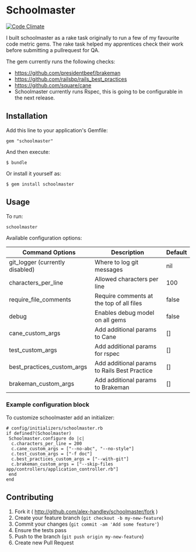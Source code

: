 # Schoolmaster

[![Code Climate](https://codeclimate.com/github/alex-handley/schoolmaster/badges/gpa.svg)](https://codeclimate.com/github/alex-handley/schoolmaster)

I built schoolmaster as a rake task originally to run a few of my favourite code metric gems.
The rake task helped my apprentices check their work before submitting a pullrequest for QA.

The gem currently runs the following checks:

- https://github.com/presidentbeef/brakeman
- https://github.com/railsbp/rails_best_practices
- https://github.com/square/cane
- Schoolmaster currently runs Rspec, this is going to be configurable in the next release.

## Installation

Add this line to your application's Gemfile:

    gem "schoolmaster"

And then execute:

    $ bundle

Or install it yourself as:

    $ gem install schoolmaster

## Usage

To run:

    schoolmaster

Available configuration options:

| Command Options                 | Description									  | Default       |
| -------------                   | -------------------------		              | ------------- |
| git_logger (currently disabled) | Where to log git messages			          | nil           |
| characters_per_line             | Allowed characters per line                   | 100           |
| require_file_comments           | Require comments at the top of all files      | false         |
| debug                           | Enables debug model on all gems               | false         |
| cane_custom_args                | Add additional params to Cane                 | []            |
| test_custom_args                | Add additional params for rspec               | []            |
| best_practices_custom_args      | Add additional params to Rails Best Practice  | []            |
| brakeman_custom_args            | Add additional params to Brakeman             | []            |

### Example configuration block

To customize schoolmaster add an initializer:

    # config/initializers/schoolmaster.rb
    if defined?(Schoolmaster)
     Schoolmaster.configure do |c|
      c.characters_per_line = 200
      c.cane_custom_args = ["--no-abc", "--no-style"]
      c.test_custom_args = ["-f doc"]
      c.best_practices_custom_args = ["--with-git"]
      c.brakeman_custom_args = ["--skip-files app/controllers/application_controller.rb"]
     end
    end

## Contributing

1. Fork it ( http://github.com/alex-handley/schoolmaster/fork )
2. Create your feature branch (`git checkout -b my-new-feature`)
3. Commit your changes (`git commit -am 'Add some feature'`)
4. Ensure the tests pass
5. Push to the branch (`git push origin my-new-feature`)
6. Create new Pull Request
